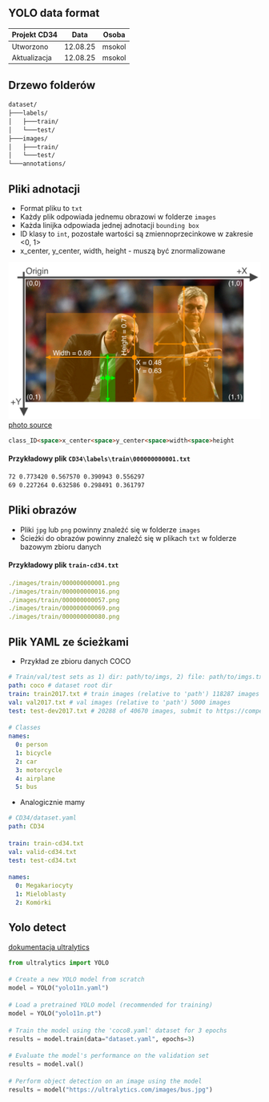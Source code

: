YOLO data format
---
|Projekt CD34|Data        |Osoba       |
|------------|------------|------------|
|Utworzono   |12.08.25    |msokol      |
|Aktualizacja|12.08.25    |msokol      |

## Drzewo folderów
<!-- ```bash
dataset/
├───train/
│   ├───images/
│   └───labels/
├───test/
│   ├───images/
│   └───labels/
└───valid/
    ├───images/
    └───labels/
``` -->

```bash
dataset/
├───labels/
│   ├───train/
│   └───test/
├───images/
│   ├───train/
│   └───test/
└───annotations/
```

## Pliki adnotacji

- Format pliku to `txt`
- Każdy plik odpowiada jednemu obrazowi w folderze `images`
- Każda linijka odpowiada jednej adnotacji `bounding box`
- ID klasy to `int`, pozostałe wartości są zmiennoprzecinkowe w zakresie <0, 1>
- x_center, y_center, width, height - muszą być znormalizowane


![alt text](image.png)
[photo source](https://roboflow.com/formats/yolo)

```html
class_ID<space>x_center<space>y_center<space>width<space>height
```

#### Przykładowy plik `CD34\labels\train\000000000001.txt`
```bash
72 0.773420 0.567570 0.390943 0.556297
69 0.227264 0.632586 0.298491 0.361797
```

## Pliki obrazów
- Pliki `jpg` lub `png` powinny znaleźć się w folderze `images`
- Ścieżki do obrazów powinny znaleźć się w plikach `txt` w folderze bazowym zbioru danych

#### Przykładowy plik `train-cd34.txt`
```yml
./images/train/000000000001.png
./images/train/000000000016.png
./images/train/000000000057.png
./images/train/000000000069.png
./images/train/000000000080.png
```

## Plik YAML ze ścieżkami
- Przykład ze zbioru danych COCO
```yml
# Train/val/test sets as 1) dir: path/to/imgs, 2) file: path/to/imgs.txt, or 3) list: [path/to/imgs1, path/to/imgs2, ..]
path: coco # dataset root dir
train: train2017.txt # train images (relative to 'path') 118287 images
val: val2017.txt # val images (relative to 'path') 5000 images
test: test-dev2017.txt # 20288 of 40670 images, submit to https://competitions.codalab.org/competitions/20794

# Classes
names:
  0: person
  1: bicycle
  2: car
  3: motorcycle
  4: airplane
  5: bus
```

- Analogicznie mamy
```yml
# CD34/dataset.yaml
path: CD34

train: train-cd34.txt
val: valid-cd34.txt
test: test-cd34.txt

names:
  0: Megakariocyty
  1: Mieloblasty
  2: Komórki
```


## Yolo detect
[dokumentacja ultralytics](https://docs.ultralytics.com/usage/python/)
```python
from ultralytics import YOLO

# Create a new YOLO model from scratch
model = YOLO("yolo11n.yaml")

# Load a pretrained YOLO model (recommended for training)
model = YOLO("yolo11n.pt")

# Train the model using the 'coco8.yaml' dataset for 3 epochs
results = model.train(data="dataset.yaml", epochs=3)

# Evaluate the model's performance on the validation set
results = model.val()

# Perform object detection on an image using the model
results = model("https://ultralytics.com/images/bus.jpg")
```

